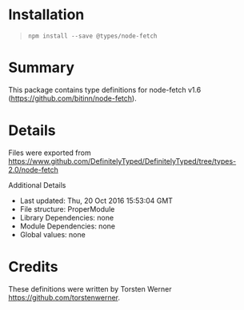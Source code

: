 # Installation
> `npm install --save @types/node-fetch`

# Summary
This package contains type definitions for node-fetch v1.6 (https://github.com/bitinn/node-fetch).

# Details
Files were exported from https://www.github.com/DefinitelyTyped/DefinitelyTyped/tree/types-2.0/node-fetch

Additional Details
 * Last updated: Thu, 20 Oct 2016 15:53:04 GMT
 * File structure: ProperModule
 * Library Dependencies: none
 * Module Dependencies: none
 * Global values: none

# Credits
These definitions were written by Torsten Werner <https://github.com/torstenwerner>.
